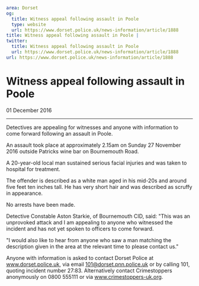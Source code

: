 ```yaml
area: Dorset
og:
  title: Witness appeal following assault in Poole
  type: website
  url: https://www.dorset.police.uk/news-information/article/1888
title: Witness appeal following assault in Poole |
twitter:
  title: Witness appeal following assault in Poole
  url: https://www.dorset.police.uk/news-information/article/1888
url: https://www.dorset.police.uk/news-information/article/1888
```

# Witness appeal following assault in Poole

01 December 2016

* * *

Detectives are appealing for witnesses and anyone with information to come forward following an assault in Poole.

An assault took place at approximately 2.15am on Sunday 27 November 2016 outside Patricks wine bar on Bournemouth Road.

A 20-year-old local man sustained serious facial injuries and was taken to hospital for treatment.

The offender is described as a white man aged in his mid-20s and around five feet ten inches tall. He has very short hair and was described as scruffy in appearance.

No arrests have been made.

Detective Constable Aston Starkie, of Bournemouth CID, said: "This was an unprovoked attack and I am appealing to anyone who witnessed the incident and has not yet spoken to officers to come forward.

"I would also like to hear from anyone who saw a man matching the description given in the area at the relevant time to please contact us."

Anyone with information is asked to contact Dorset Police at www.dorset.police.uk, via email 101@dorset.pnn.police.uk or by calling 101, quoting incident number 27:83. Alternatively contact Crimestoppers anonymously on 0800 555111 or via www.crimestoppers-uk.org.
